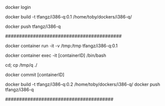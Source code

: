 
docker login  

docker build -t tfangz/i386-q:0.1 /home/toby/dockers/i386-q/  

docker push tfangz/i386-q  

##########################################

docker container run -it -v /tmp:/tmp tfangz/i386-q:0.1

docker container exec -it [containerID]   /bin/bash

cd; cp /tmp/q ./

docker commit [containerID]

docker build -t tfangz/i386-q:0.2 /home/toby/dockers/i386-q/ 
docker push tfangz/i386-q 

#######################################



